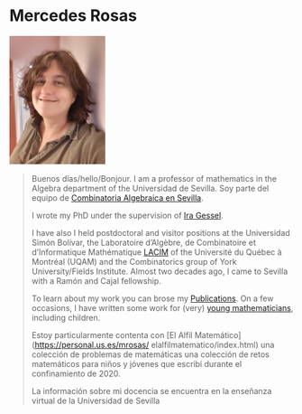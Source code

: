 
# Mercedes Rosas  
 
<img src='mrosas.jpg' width='170' >
 

  > Buenos días/hello/Bonjour.
  > I am a professor of mathematics in the Algebra department
  > of the    Universidad de Sevilla. Soy parte del equipo de 
  > [Combinatoria Algebraica en Sevilla](./CAenSevilla.md).
  > 
  > I wrote my PhD under the supervision of
  >  [Ira Gessel](https://people.brandeis.edu/~gessel/).
  > 
  > I have also
  > I held postdoctoral and visitor positions at the Universidad
  > Simón Bolívar, the
  >  Laboratoire d’Algèbre, de Combinatoire et
  > d’Informatique Mathématique
  > [LACIM](https://lacim.uqam.ca/en/home/) of the Université du
  >  Québec à Montréal (UQAM) and the Combinatorics group of
  > York University/Fields Institute.
  > Almost two decades ago, I came to Sevilla with a Ramón
  > and Cajal fellowship. 
  >
  >  
  > To learn about my work you can brose my
  > [Publications](./publications.md). On a few occasions, I have
  > written some work for (very)
  > [young mathematicians](./divulgacion.md), including children.
  > 
  > Estoy particularmente contenta con 
  > [El Alfil Matemático](https://personal.us.es/mrosas/      elalfilmatematico/index.html) una colección de problemas de matemáticas
  > una colección de retos matemáticos para niños y jóvenes que escribí
  > durante el confinamiento de 2020.
  >
  > La información sobre mi docencia se encuentra en la enseñanza
  > virtual de la Universidad de Sevilla 








 
